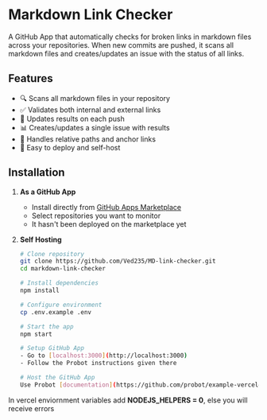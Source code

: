 # Markdown Link Checker

A GitHub App that automatically checks for broken links in markdown files across your repositories. When new commits are pushed, it scans all markdown files and creates/updates an issue with the status of all links.

## Features

- 🔍 Scans all markdown files in your repository
- ✅ Validates both internal and external links
- 🔄 Updates results on each push
- 📊 Creates/updates a single issue with results
- 🎯 Handles relative paths and anchor links
- 🚀 Easy to deploy and self-host

## Installation

1. **As a GitHub App**
   - Install directly from [GitHub Apps Marketplace](https://github.com/apps/markdown-link-checker)
   - Select repositories you want to monitor
   - It hasn't been deployed on the marketplace yet

2. **Self Hosting**
   ```sh
   # Clone repository
   git clone https://github.com/Ved235/MD-link-checker.git
   cd markdown-link-checker

   # Install dependencies
   npm install

   # Configure environment
   cp .env.example .env
   
   # Start the app
   npm start

   # Setup GitHub App
   - Go to [localhost:3000](http://localhost:3000)
   - Follow the Probot instructions given there

   # Host the GitHub App
   Use Probot [documentation](https://github.com/probot/example-vercel#readme) to host it on vercel```

In vercel enviornment variables add **NODEJS_HELPERS = 0**, else you will receive errors
